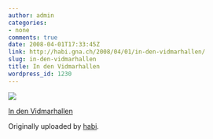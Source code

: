 ```yaml
---
author: admin
categories:
- none
comments: true
date: 2008-04-01T17:33:45Z
link: http://habi.gna.ch/2008/04/01/in-den-vidmarhallen/
slug: in-den-vidmarhallen
title: In den Vidmarhallen
wordpress_id: 1230
---
```


[![](http://farm4.static.flickr.com/3039/2380797790_3a8209e6b5_m.jpg)](http://www.flickr.com/photos/habi/2380797790/)
   

 
  [In den Vidmarhallen](http://www.flickr.com/photos/habi/2380797790/)
    

  Originally uploaded by [habi](http://www.flickr.com/people/habi/).
 




  

